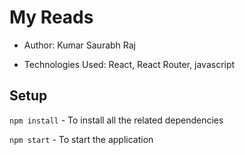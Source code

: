# My Reads

- Author: Kumar Saurabh Raj

- Technologies Used: React, React Router, javascript

## Setup

`npm install` - To install all the related dependencies

`npm start` - To start the application
